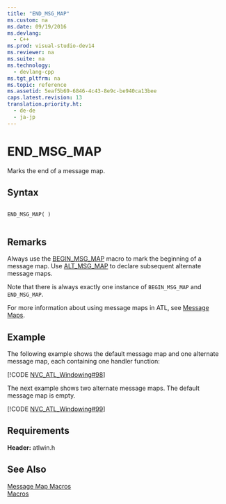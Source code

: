 ```yaml
---
title: "END_MSG_MAP"
ms.custom: na
ms.date: 09/19/2016
ms.devlang: 
  - C++
ms.prod: visual-studio-dev14
ms.reviewer: na
ms.suite: na
ms.technology: 
  - devlang-cpp
ms.tgt_pltfrm: na
ms.topic: reference
ms.assetid: 5eaf5b69-6846-4c43-8e9c-be940ca13bee
caps.latest.revision: 13
translation.priority.ht: 
  - de-de
  - ja-jp
---
```

# END_MSG_MAP
Marks the end of a message map.  
  
## Syntax  
  
```  
  
END_MSG_MAP( )  
  
```  
  
## Remarks  
 Always use the [BEGIN_MSG_MAP](../vs140/BEGIN_MSG_MAP.md) macro to mark the beginning of a message map. Use [ALT_MSG_MAP](../vs140/ALT_MSG_MAP.md) to declare subsequent alternate message maps.  
  
 Note that there is always exactly one instance of `BEGIN_MSG_MAP` and `END_MSG_MAP`.  
  
 For more information about using message maps in ATL, see [Message Maps](../vs140/Message-Maps--ATL-.md).  
  
## Example  
 The following example shows the default message map and one alternate message map, each containing one handler function:  
  
 [!CODE [NVC_ATL_Windowing#98](../CodeSnippet/VS_Snippets_Cpp/NVC_ATL_Windowing#98)]  
  
 The next example shows two alternate message maps. The default message map is empty.  
  
 [!CODE [NVC_ATL_Windowing#99](../CodeSnippet/VS_Snippets_Cpp/NVC_ATL_Windowing#99)]  
  
## Requirements  
 **Header:** atlwin.h  
  
## See Also  
 [Message Map Macros](../vs140/Message-Map-Macros--ATL-.md)   
 [Macros](../vs140/ATL-Macros.md)
